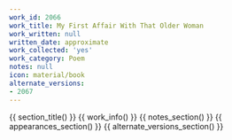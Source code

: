 ```yaml
---
work_id: 2066
work_title: My First Affair With That Older Woman
work_written: null
written_date: approximate
work_collected: 'yes'
work_category: Poem
notes: null
icon: material/book
alternate_versions:
- 2067
---
```


{{ section_title() }}
{{ work_info() }}
{{ notes_section() }}
{{ appearances_section() }}
{{ alternate_versions_section() }}